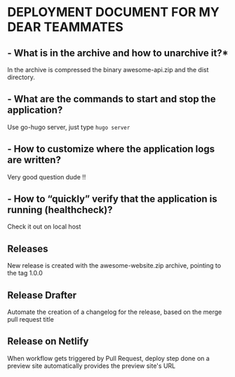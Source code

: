 # **DEPLOYMENT DOCUMENT FOR MY DEAR TEAMMATES**

## - What is in the archive and how to unarchive it?\*

In the archive is compressed the binary awesome-api.zip and the dist directory.

## - What are the commands to start and stop the application?

Use go-hugo server, just type `hugo server`

## - How to customize where the application logs are written?

Very good question dude !!

## - How to “quickly” verify that the application is running (healthcheck)?

Check it out on local host

## Releases

New release is created with the awesome-website.zip archive,
pointing to the tag 1.0.0

## Release Drafter

Automate the creation of a changelog for the release,
based on the merge pull request title

## Release on Netlify

When workflow gets triggered by Pull Request,
deploy step done on a preview site
automatically provides the preview site's URL
